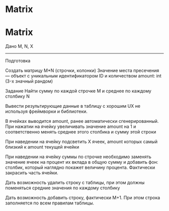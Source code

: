# Matrix
<h1>Matrix</h1>
Дано M, N, X
<hr />
Подготовка

Создать матрицу M*N (строчки, колонки)
Значение места пресечения — объект с уникальным идентификатором ID и количеством amount: int (3-х значный рандом)

Задание
Найти сумму по каждой строчке M и среднее по каждому столбику N

Вывести результирующие данные в таблицу с хорошим UX не используя фреймворки и библиотеки.

В ячейках выводится amount, ранее автоматически сгенерированный. 
При нажатии на ячейку увеличивать значение amount на 1 и соответственно менять среднее этого столбика и сумму этой строки

При наведении на ячейку подсветить X ячеек, amount которых самый близкий к amount текущей ячейки

При наведении на ячейку суммы по строчке необходимо заменять значение ячеек на процент их вклада в общую сумму и добавить фон: столбик, который наглядно покажет величину процента.
 Фактически закрасить часть ячейки. 

Дать возможность удалить строку с таблицы, при этом должны поменяться средние значения по каждому столбику

Дать возможность добавить строку, фактически M+1. При этом строка заполняется по всем правилам таблицы. 